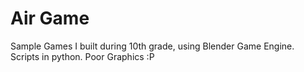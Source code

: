 # Air Game
Sample Games I built during 10th grade, using Blender Game Engine.
Scripts in python. Poor Graphics :P
